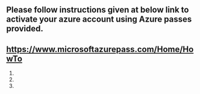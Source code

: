 ## Please follow instructions given at below link to activate your azure account using Azure passes provided.
## https://www.microsoftazurepass.com/Home/HowTo

1.
2.
3.

